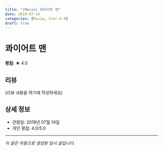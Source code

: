 ```yaml
---
title: "[Movie] 콰이어트 맨"
date: 2019-07-14
categories: [Movie, Star-4.0]
draft: true
---
```


# 콰이어트 맨

**평점:** ★ 4.0

## 리뷰

(리뷰 내용을 여기에 작성하세요)

## 상세 정보

- 관람일: 2019년 07월 14일
- 개인 평점: 4.0/5.0

---

*이 글은 자동으로 생성된 임시 글입니다.*
